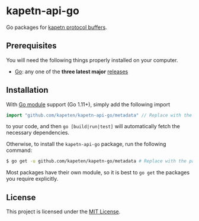 # kapetn-api-go

Go packages for [kapetn protocol buffers](https://github.com/kapeten/kapetnapis).

## Prerequisites

You will need the following things properly installed on your computer.
* [Go](https://golang.org/): any one of the **three latest major**
  [releases](https://golang.org/doc/devel/release.html)

## Installation

With [Go module](https://github.com/golang/go/wiki/Modules) support (Go 1.11+),
simply add the following import

```go
import "github.com/kapeten/kapetn-api-go/metadata" // Replace with the package you want to use.
```

to your code, and then `go [build|run|test]` will automatically fetch the
necessary dependencies.

Otherwise, to install the `kapetn-api-go` package, run the following command:

```bash
$ go get -u github.com/kapeten/kapetn-go/metadata # Replace with the package you want to use.
```

Most packages have their own module, so it is best to `go get` the packages you
require explicitly.

## License

This project is licensed under the [MIT License](LICENSE.md).
